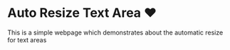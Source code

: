# Auto Resize Text Area ❤️ 

This is a simple webpage which demonstrates about the automatic resize for text areas
